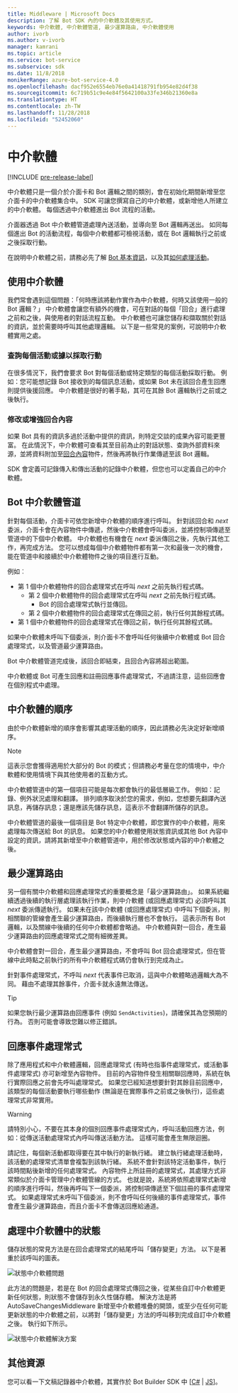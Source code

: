 ```yaml
---
title: Middleware | Microsoft Docs
description: 了解 Bot SDK 內的中介軟體及其使用方式。
keywords: 中介軟體, 中介軟體管道, 最少運算路由, 中介軟體使用
author: ivorb
ms.author: v-ivorb
manager: kamrani
ms.topic: article
ms.service: bot-service
ms.subservice: sdk
ms.date: 11/8/2018
monikerRange: azure-bot-service-4.0
ms.openlocfilehash: dacf952e6554eb76e0a41418791fb954e82d4f38
ms.sourcegitcommit: 6c719b51c9e4e84f5642100a33fe346b21360e8a
ms.translationtype: HT
ms.contentlocale: zh-TW
ms.lasthandoff: 11/28/2018
ms.locfileid: "52452060"
---
```

# <a name="middleware"></a>中介軟體

[!INCLUDE [pre-release-label](../includes/pre-release-label.md)]

中介軟體只是一個介於介面卡和 Bot 邏輯之間的類別，會在初始化期間新增至您介面卡的中介軟體集合中。 SDK 可讓您撰寫自己的中介軟體，或新增他人所建立的中介軟體。 每個透過中介軟體進出 Bot 流程的活動。

介面器透過 Bot 中介軟體管道處理內送活動，並導向至 Bot 邏輯再送出。 如同每個進出 Bot 的活動流程，每個中介軟體都可檢視活動，或在 Bot 邏輯執行之前或之後採取行動。

在說明中介軟體之前，請務必先了解 [Bot 基本資訊](~/v4sdk/bot-builder-basics.md)，以及其[如何處理活動](~/v4sdk/bot-builder-basics.md#the-activity-processing-stack)。

## <a name="uses-for-middleware"></a>使用中介軟體
我們常會遇到這個問題：「何時應該將動作實作為中介軟體，何時又該使用一般的 Bot 邏輯？」 中介軟體會讓您有額外的機會，可在對話的每個「回合」進行處理之前和之後，與使用者的對話流程互動。 中介軟體也可讓您儲存和擷取關於對話的資訊，並於需要時呼叫其他處理邏輯。 以下是一些常見的案例，可說明中介軟體實用之處。

### <a name="looking-at-or-acting-on-every-activity"></a>查詢每個活動或據以採取行動
在很多情況下，我們會要求 Bot 對每個活動或特定類型的每個活動採取行動。 例如：您可能想記錄 Bot 接收到的每個訊息活動，或如果 Bot 未在該回合產生回應則提供後援回應。 中介軟體是很好的著手點，其可在其餘 Bot 邏輯執行之前或之後執行。

### <a name="modifying-or-enhancing-the-turn-context"></a>修改或增強回合內容
如果 Bot 具有的資訊多過於活動中提供的資訊，則特定交談的成果內容可能更豐富。 在此情況下，中介軟體可查看其至目前為止的對話狀態、查詢外部資料來源，並將資料附加至[回合內容](~/v4sdk/bot-builder-basics.md#defining-a-turn)物件，然後再將執行作業傳遞至該 Bot 邏輯。 

SDK 會定義可記錄傳入和傳出活動的記錄中介軟體，但您也可以定義自己的中介軟體。

## <a name="the-bot-middleware-pipeline"></a>Bot 中介軟體管道
針對每個活動，介面卡可依您新增中介軟體的順序進行呼叫。 針對該回合和 _next_ 委派，介面卡會在內容物件中傳遞，然後中介軟體會呼叫委派，並將控制項傳遞至管道中的下個中介軟體。 中介軟體也有機會在 _next_ 委派傳回之後，先執行其他工作，再完成方法。 您可以想成每個中介軟體物件都有第一次和最後一次的機會，能在管道中和接續於中介軟體物件之後的項目進行互動。

例如︰

- 第 1 個中介軟體物件的回合處理常式在呼叫 _next_ 之前先執行程式碼。
  - 第 2 個中介軟體物件的回合處理常式在呼叫 _next_ 之前先執行程式碼。
    - Bot 的回合處理常式執行並傳回。
  - 第 2 個中介軟體物件的回合處理常式在傳回之前，執行任何其餘程式碼。
- 第 1 個中介軟體物件的回合處理常式在傳回之前，執行任何其餘程式碼。

如果中介軟體未呼叫下個委派，則介面卡不會呼叫任何後續中介軟體或 Bot 回合處理常式，以及管道最少運算路由。

Bot 中介軟體管道完成後，該回合即結束，且回合內容將超出範圍。

中介軟體或 Bot 可產生回應和註冊回應事件處理常式，不過請注意，這些回應會在個別程式中處理。

## <a name="order-of-middleware"></a>中介軟體的順序
由於中介軟體新增的順序會影響其處理活動的順序，因此請務必先決定好新增順序。

> [!NOTE]
> 這表示您會獲得適用於大部分的 Bot 的模式；但請務必考量在您的情境中，中介軟體和使用情境下與其他使用者的互動方式。

中介軟體管道中的第一個項目可能是每次都會執行的最低層級工作。 例如：記錄、例外狀況處理和翻譯。 排列順序取決於您的需求，例如，您想要先翻譯內送訊息，再儲存訊息；還是應該先儲存訊息，這表示不會翻譯所儲存的訊息。

中介軟體管道的最後一個項目是 Bot 特定中介軟體，即您實作的中介軟體，用來處理每次傳送給 Bot 的訊息。 如果您的中介軟體使用狀態資訊或其他 Bot 內容中設定的資訊，請將其新增至中介軟體管道中，用於修改狀態或內容的中介軟體之後。

## <a name="short-circuiting"></a>最少運算路由
另一個有關中介軟體和回應處理常式的重要概念是「最少運算路由」。 如果系統繼續透過後續的執行層處理該執行作業，則中介軟體 (或回應處理常式) 必須呼叫其 _next_ 委派傳遞執行。  如果未在該中介軟體 (或回應處理常式) 中呼叫下個委派，則相關聯的管線會產生最少運算路由，而後續執行層也不會執行。 這表示所有 Bot 邏輯，以及關線中後續的任何中介軟體都會略過。 中介軟體與對一回合，產生最少運算路由的回應處理常式之間有細微差異。

中介軟體會對一回合，產生最少運算路由，不會呼叫 Bot 回合處理常式，但在管線中此時點之前執行的所有中介軟體程式碼仍會執行到完成為止。 

針對事件處理常式，不呼叫 _next_ 代表事件已取消，這與中介軟體略過邏輯大為不同。 藉由不處理其餘事件，介面卡就永遠無法傳送。

> [!TIP]
> 如果您執行最少運算路由回應事件 (例如 `SendActivities`)，請確保其為您預期的行為。 否則可能會導致您難以修正錯誤。

## <a name="response-event-handlers"></a>回應事件處理常式
除了應用程式和中介軟體邏輯，回應處理常式 (有時也指事件處理常式，或活動事件處理常式) 亦可新增至內容物件。 目前的內容物件發生相關聯回應時，系統在執行實際回應之前會先呼叫處理常式。 如果您已經知道想要針對其餘目前回應中，該類型的每個活動要執行哪些動作 (無論是在實際事件之前或之後執行)，這些處理常式非常實用。

> [!WARNING] 
> 請特別小心，不要在其本身的個別回應事件處理常式內，呼叫活動回應方法，例如：從傳送活動處理常式內呼叫傳送活動方法。 這樣可能會產生無限迴圈。

請記住，每個新活動都取得要在其中執行的新執行緒。 建立執行緒處理活動時，該活動的處理常式清單會複製到該執行緒。 系統不會針對該特定活動事件，執行該時間點後新增的任何處理常式。
內容物件上所註冊的處理常式，其處理方式非常類似於介面卡管理中介軟體管線的方式。 也就是說，系統將依照處理常式新增的順序進行呼叫，然後再呼叫下一個委派，將控制項傳遞至下個註冊的事件處理常式。 如果處理常式未呼叫下個委派，則不會呼叫任何後續的事件處理常式，事件會產生最少運算路由，而且介面卡不會傳送回應給通道。

## <a name="handling-state-in-middleware"></a>處理中介軟體中的狀態

儲存狀態的常見方法是在回合處理常式的結尾呼叫「儲存變更」方法。 以下是著重於該呼叫的圖表。

![狀態中介軟體問題](media/bot-builder-dialog-state-problem.png)

此方法的問題是，若是在 Bot 的回合處理常式傳回之後，從某些自訂中介軟體更新任何狀態，則狀態不會儲存到永久性儲存體。 解決方法是將 AutoSaveChangesMiddleware 新增至中介軟體堆疊的開頭，或至少在任何可能更新狀態的中介軟體之前，以將對「儲存變更」方法的呼叫移到完成自訂中介軟體之後。 執行如下所示。

![狀態中介軟體解決方案](media/bot-builder-dialog-state-solution.png)

## <a name="additional-resources"></a>其他資源
您可以看一下文稿記錄器中介軟體，其實作於 Bot Builder SDK 中 [[C#](https://github.com/Microsoft/botbuilder-dotnet/blob/master/libraries/Microsoft.Bot.Builder/TranscriptLoggerMiddleware.cs) | [JS](https://github.com/Microsoft/botbuilder-js/blob/master/libraries/botbuilder-core/src/transcriptLogger.ts)]。
